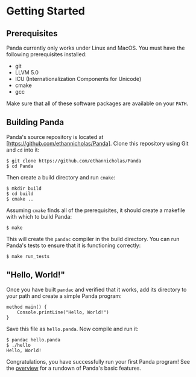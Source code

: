 Getting Started
===============

Prerequisites
-------------

Panda currently only works under Linux and MacOS. You must have the following prerequisites
installed:

* git
* LLVM 5.0
* ICU (Internationalization Components for Unicode)
* cmake
* gcc

Make sure that all of these software packages are available on your `PATH`.

Building Panda
--------------

Panda's source repository is located at [https://github.com/ethannicholas/Panda]. Clone this
repository using Git and `cd` into it:

    $ git clone https://github.com/ethannicholas/Panda
    $ cd Panda

Then create a build directory and run `cmake`:

    $ mkdir build
    $ cd build
    $ cmake ..

Assuming `cmake` finds all of the prerequisites, it should create a makefile with which to build
Panda:

    $ make

This will create the `pandac` compiler in the build directory. You can run Panda's tests to ensure
that it is functioning correctly:

    $ make run_tests

"Hello, World!"
---------------

Once you have built `pandac` and verified that it works, add its directory to your path and create a
simple Panda program:

    method main() {
        Console.printLine("Hello, World!")
    }

Save this file as `hello.panda`. Now compile and run it:

    $ pandac hello.panda
    $ ./hello
    Hello, World!

Congratulations, you have successfully run your first Panda program! See the
[overview](overview.html) for a rundown of Panda's basic features.
